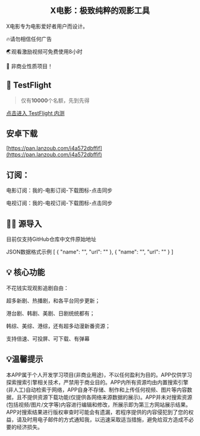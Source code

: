 
<h2 align="center">X电影：极致纯粹的观影工具</h2>

X电影专为电影爱好者用户而设计。

🔥请勿相信任何广告

🌏观看激励视频可免费使用8小时

🌟 非商业性质项目！

##  TestFlight

> 仅有**10000**个名额，先到先得

[点击进入 TestFlight 内测](https://testflight.apple.com/join/hDMYDZ0P)

## 安卓下载

[https://pan.lanzoub.com/i4a572dbffif](https://pan.lanzoub.com/i4a572dbffif)


## 订阅：

电影订阅：我的-电影订阅-下载图标-点击同步

电视订阅：我的-电视订阅-下载图标-点击同步

## 👩‍💻 源导入 
目前仅支持GitHub仓库中文件原始地址

JSON数据格式示例
[
  {
    "name": "",
    "url": ""
  },
  {
    "name": "",
    "url": ""
  }
  ]


## 💡 核心功能

不花钱实现观影追剧自由：

超多新剧、热播剧，和各平台同步更新；

港台剧、韩剧、美剧、日剧统统都有；

韩综、美综、港综，还有超多动漫新番资源；

支持倍速、可投屏、可️下载、有弹幕



## 💡温馨提示
本APP属于个人开发学习项目(非商业用途)，不以任何盈利为目的。APP仅供学习探索搜索引擎相关技术，严禁用于商业目的。APP内所有资源均由内置搜索引擎(非人工)自动检索于网络，APP自身不存储、制作和上传任何视频、图片等内容数据，且不提供资源下载功能(仅提供各网络来源数据的展示)。APP并未对搜索资源(包括视频/图片/文字等)内容进行编辑和修改，所展示即为第三方网站展示结果。APP对搜索结果进行版权审查时可能会有遗漏，若程序提供的内容侵犯到了您的权益，请及时用电子邮件的方式通知我，以迅速采取适当措施，避免给双方造成不必要的经济损失。



              

